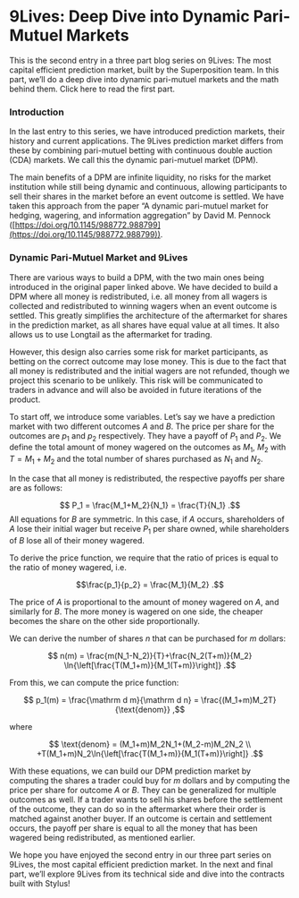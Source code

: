 # 9Lives: Deep Dive into Dynamic Pari-Mutuel Markets

This is the second entry in a three part blog series on 9Lives: The most capital efficient prediction market, built by the Superposition team. In this part, we’ll do a deep dive into dynamic pari-mutuel markets and the math behind them. Click here to read the first part.

### Introduction

In the last entry to this series, we have introduced prediction markets, their history and current applications. The 9Lives prediction market differs from these by combining pari-mutuel betting with continuous double auction (CDA) markets. We call this the dynamic pari-mutuel market (DPM).

The main benefits of a DPM are infinite liquidity, no risks for the market institution while still being dynamic and continuous, allowing participants to sell their shares in the market before an event outcome is settled. We have taken this approach from the paper “A dynamic pari-mutuel market for hedging, wagering, and information aggregation” by David M. Pennock ([https://doi.org/10.1145/988772.988799](https://doi.org/10.1145/988772.988799)).

### Dynamic Pari-Mutuel Market and 9Lives

There are various ways to build a DPM, with the two main ones being introduced in the original paper linked above. We have decided to build a DPM where all money is redistributed, i.e. all money from all wagers is collected and redistributed to winning wagers when an event outcome is settled. This greatly simplifies the architecture of the aftermarket for shares in the prediction market, as all shares have equal value at all times. It also allows us to use Longtail as the aftermarket for trading.

However, this design also carries some risk for market participants, as betting on the correct outcome may lose money. This is due to the fact that all money is redistributed and the initial wagers are not refunded, though we project this scenario to be unlikely. This risk will be communicated to traders in advance and will also be avoided in future iterations of the product.

To start off, we introduce some variables. Let’s say we have a prediction market with two different outcomes $A$ and $B$. The price per share for the outcomes are $p_1$ and $p_2$ respectively. They have a payoff of $P_1$ and $P_2$. We define the total amount of money wagered on the outcomes as $M_1$, $M_2$ with $T=M_1+M_2$ and the total number of shares purchased as $N_1$ and $N_2$.

In the case that all money is redistributed, the respective payoffs per share are as follows:

$$ P_1 = \frac{M_1+M_2}{N_1} = \frac{T}{N_1} .$$
All equations for $B$ are symmetric. In this case, if $A$ occurs, shareholders of $A$ lose their initial wager but receive $P_1$ per share owned, while shareholders of $B$ lose all of their money wagered. 

To derive the price function, we require that the ratio of prices is equal to the ratio of money wagered, i.e. 

$$\frac{p_1}{p_2} = \frac{M_1}{M_2} .$$

The price of $A$ is proportional to the amount of money wagered on $A$, and similarly for $B$. The more money is wagered on one side, the cheaper becomes the share on the other side proportionally. 

We can derive the number of shares $n$ that can be purchased for $m$ dollars:

$$ n(m) = \frac{m(N_1-N_2)}{T}+\frac{N_2(T+m)}{M_2} \ln{\left[\frac{T(M_1+m)}{M_1(T+m)}\right]} .$$

From this, we can compute the price function:

$$ p_1(m) = \frac{\mathrm d m}{\mathrm d n} = \frac{(M_1+m)M_2T}{\text{denom}} ,$$

where 

$$ \text{denom} = (M_1+m)M_2N_1+(M_2-m)M_2N_2 \\ +T(M_1+m)N_2\ln{\left[\frac{T(M_1+m)}{M_1(T+m)}\right]} .$$

With these equations, we can build our DPM prediction market by computing the shares a trader could buy for $m$ dollars and by computing the price per share for outcome $A$ or $B$. They can be generalized for multiple outcomes as well. If a trader wants to sell his shares before the settlement of the outcome, they can do so in the aftermarket where their order is matched against another buyer. If an outcome is certain and settlement occurs, the payoff per share is equal to all the money that has been wagered being redistributed, as mentioned earlier.

We hope you have enjoyed the second entry in our three part series on 9Lives, the most capital efficient prediction market. In the next and final part, we’ll explore 9Lives from its technical side and dive into the contracts built with Stylus!
